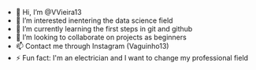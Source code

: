 - 👋 Hi, I’m @VVieira13
- 👀 I’m interested inentering the data science field
- 🌱 I’m currently learning the first steps in git and github
- 💞️ I’m looking to collaborate on projects as beginners
- 📫 Contact me through Instagram (Vaguinho13)
- ⚡ Fun fact: I'm an electrician and I want to change my professional field

<!---
VVieira13/VVieira13 is a ✨ special ✨ repository because its `README.md` (this file) appears on your GitHub profile.
You can click the Preview link to take a look at your changes.
--->
